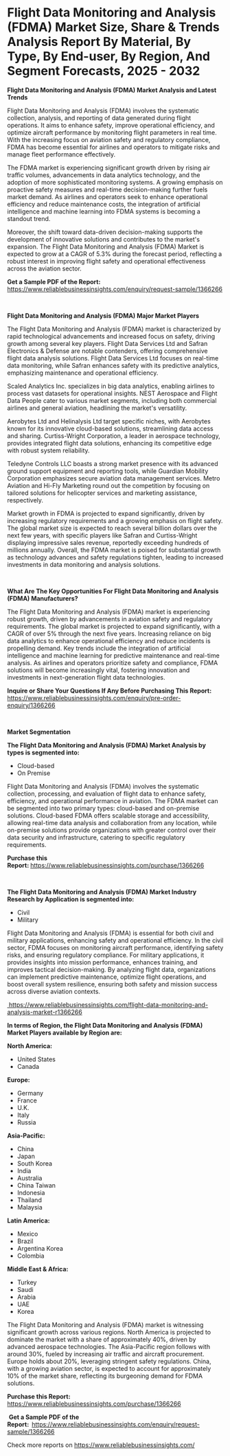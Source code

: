 <p><h1>Flight Data Monitoring and Analysis (FDMA) Market Size, Share & Trends Analysis Report By Material, By Type, By End-user, By Region, And Segment Forecasts, 2025 - 2032</h1></p><p><strong>Flight Data Monitoring and Analysis (FDMA) Market Analysis and Latest Trends</strong></p>
<p><p>Flight Data Monitoring and Analysis (FDMA) involves the systematic collection, analysis, and reporting of data generated during flight operations. It aims to enhance safety, improve operational efficiency, and optimize aircraft performance by monitoring flight parameters in real time. With the increasing focus on aviation safety and regulatory compliance, FDMA has become essential for airlines and operators to mitigate risks and manage fleet performance effectively.</p><p>The FDMA market is experiencing significant growth driven by rising air traffic volumes, advancements in data analytics technology, and the adoption of more sophisticated monitoring systems. A growing emphasis on proactive safety measures and real-time decision-making further fuels market demand. As airlines and operators seek to enhance operational efficiency and reduce maintenance costs, the integration of artificial intelligence and machine learning into FDMA systems is becoming a standout trend.</p><p>Moreover, the shift toward data-driven decision-making supports the development of innovative solutions and contributes to the market's expansion. The Flight Data Monitoring and Analysis (FDMA) Market is expected to grow at a CAGR of 5.3% during the forecast period, reflecting a robust interest in improving flight safety and operational effectiveness across the aviation sector.</p></p>
<p><strong>Get a Sample PDF of the Report:&nbsp;</strong> <a href="https://www.reliablebusinessinsights.com/enquiry/request-sample/1366266?utm_campaign=3360&utm_medium=2&utm_source=Github&utm_content=ia&utm_term=11032025&utm_id=flight-data-monitoring-and-analysis-fdma">https://www.reliablebusinessinsights.com/enquiry/request-sample/1366266</a></p>
<p>&nbsp;</p>
<p><strong>Flight Data Monitoring and Analysis (FDMA) Major Market Players</strong></p>
<p><p>The Flight Data Monitoring and Analysis (FDMA) market is characterized by rapid technological advancements and increased focus on safety, driving growth among several key players. Flight Data Services Ltd and Safran Electronics & Defense are notable contenders, offering comprehensive flight data analysis solutions. Flight Data Services Ltd focuses on real-time data monitoring, while Safran enhances safety with its predictive analytics, emphasizing maintenance and operational efficiency.</p><p>Scaled Analytics Inc. specializes in big data analytics, enabling airlines to process vast datasets for operational insights. NEST Aerospace and Flight Data People cater to various market segments, including both commercial airlines and general aviation, headlining the market's versatility.</p><p>Aerobytes Ltd and Helinalysis Ltd target specific niches, with Aerobytes known for its innovative cloud-based solutions, streamlining data access and sharing. Curtiss-Wright Corporation, a leader in aerospace technology, provides integrated flight data solutions, enhancing its competitive edge with robust system reliability.</p><p>Teledyne Controls LLC boasts a strong market presence with its advanced ground support equipment and reporting tools, while Guardian Mobility Corporation emphasizes secure aviation data management services. Metro Aviation and Hi-Fly Marketing round out the competition by focusing on tailored solutions for helicopter services and marketing assistance, respectively.</p><p>Market growth in FDMA is projected to expand significantly, driven by increasing regulatory requirements and a growing emphasis on flight safety. The global market size is expected to reach several billion dollars over the next few years, with specific players like Safran and Curtiss-Wright displaying impressive sales revenue, reportedly exceeding hundreds of millions annually. Overall, the FDMA market is poised for substantial growth as technology advances and safety regulations tighten, leading to increased investments in data monitoring and analysis solutions.</p></p>
<p>&nbsp;</p>
<p><strong>What Are The Key Opportunities For Flight Data Monitoring and Analysis (FDMA) Manufacturers?</strong></p>
<p><p>The Flight Data Monitoring and Analysis (FDMA) market is experiencing robust growth, driven by advancements in aviation safety and regulatory requirements. The global market is projected to expand significantly, with a CAGR of over 5% through the next five years. Increasing reliance on big data analytics to enhance operational efficiency and reduce incidents is propelling demand. Key trends include the integration of artificial intelligence and machine learning for predictive maintenance and real-time analysis. As airlines and operators prioritize safety and compliance, FDMA solutions will become increasingly vital, fostering innovation and investments in next-generation flight data technologies.</p></p>
<p><strong>Inquire or Share Your Questions If Any Before Purchasing This Report:</strong> <a href="https://www.reliablebusinessinsights.com/enquiry/pre-order-enquiry/1366266?utm_campaign=3360&utm_medium=2&utm_source=Github&utm_content=ia&utm_term=11032025&utm_id=flight-data-monitoring-and-analysis-fdma">https://www.reliablebusinessinsights.com/enquiry/pre-order-enquiry/1366266</a></p>
<p>&nbsp;</p>
<p><strong>Market Segmentation</strong></p>
<p><strong>The Flight Data Monitoring and Analysis (FDMA) Market Analysis by types is segmented into:</strong></p>
<p><ul><li>Cloud-based</li><li>On Premise</li></ul></p>
<p><p>Flight Data Monitoring and Analysis (FDMA) involves the systematic collection, processing, and evaluation of flight data to enhance safety, efficiency, and operational performance in aviation. The FDMA market can be segmented into two primary types: cloud-based and on-premise solutions. Cloud-based FDMA offers scalable storage and accessibility, allowing real-time data analysis and collaboration from any location, while on-premise solutions provide organizations with greater control over their data security and infrastructure, catering to specific regulatory requirements.</p></p>
<p><strong>Purchase this Report:&nbsp;</strong><a href="https://www.reliablebusinessinsights.com/purchase/1366266?utm_campaign=3360&utm_medium=2&utm_source=Github&utm_content=ia&utm_term=11032025&utm_id=flight-data-monitoring-and-analysis-fdma">https://www.reliablebusinessinsights.com/purchase/1366266</a></p>
<p>&nbsp;</p>
<p><strong>The Flight Data Monitoring and Analysis (FDMA) Market Industry Research by Application is segmented into:</strong></p>
<p><ul><li>Civil</li><li>Military</li></ul></p>
<p><p>Flight Data Monitoring and Analysis (FDMA) is essential for both civil and military applications, enhancing safety and operational efficiency. In the civil sector, FDMA focuses on monitoring aircraft performance, identifying safety risks, and ensuring regulatory compliance. For military applications, it provides insights into mission performance, enhances training, and improves tactical decision-making. By analyzing flight data, organizations can implement predictive maintenance, optimize flight operations, and boost overall system resilience, ensuring both safety and mission success across diverse aviation contexts.</p></p>
<p><a href="https://www.reliablebusinessinsights.com/flight-data-monitoring-and-analysis-market-r1366266?utm_campaign=3360&utm_medium=2&utm_source=Github&utm_content=ia&utm_term=11032025&utm_id=flight-data-monitoring-and-analysis-fdma">&nbsp;https://www.reliablebusinessinsights.com/flight-data-monitoring-and-analysis-market-r1366266</a></p>
<p><strong>In terms of Region, the Flight Data Monitoring and Analysis (FDMA) Market Players available by Region are:</strong></p>
<p>
    <p> <strong> North America: </strong>
        <ul>
            <li>United States</li>
            <li>Canada</li>
        </ul>
        </p> 
    <p> <strong> Europe: </strong>
        <ul>
            <li>Germany</li>
            <li>France</li>
            <li>U.K.</li>
            <li>Italy</li>
            <li>Russia</li>
        </ul>
        </p> 
    <p> <strong> Asia-Pacific: </strong>
        <ul>
            <li>China</li>
            <li>Japan</li>
            <li>South Korea</li>
            <li>India</li>
            <li>Australia</li>
            <li>China Taiwan</li>
            <li>Indonesia</li>
            <li>Thailand</li>
            <li>Malaysia</li>
        </ul>
        </p> 
    <p> <strong> Latin America: </strong>
        <ul>
            <li>Mexico</li>
            <li>Brazil</li>
            <li>Argentina Korea</li>
            <li>Colombia</li>
        </ul>
        </p> 
    <p> <strong> Middle East & Africa: </strong>
        <ul>
            <li>Turkey</li>
            <li>Saudi</li>
            <li>Arabia</li>
            <li>UAE</li>
            <li>Korea</li>
        </ul>
    </p>
    </p>
<p><p>The Flight Data Monitoring and Analysis (FDMA) market is witnessing significant growth across various regions. North America is projected to dominate the market with a share of approximately 40%, driven by advanced aerospace technologies. The Asia-Pacific region follows with around 30%, fueled by increasing air traffic and aircraft procurement. Europe holds about 20%, leveraging stringent safety regulations. China, with a growing aviation sector, is expected to account for approximately 10% of the market share, reflecting its burgeoning demand for FDMA solutions.</p></p>
<p><strong>Purchase this Report: </strong><a href="https://www.reliablebusinessinsights.com/purchase/1366266?utm_campaign=3360&utm_medium=2&utm_source=Github&utm_content=ia&utm_term=11032025&utm_id=flight-data-monitoring-and-analysis-fdma">https://www.reliablebusinessinsights.com/purchase/1366266</a></p>
<p>&nbsp;<strong>Get a Sample PDF of the Report:&nbsp;&nbsp;</strong><a href="https://www.reliablebusinessinsights.com/enquiry/request-sample/1366266?utm_campaign=3360&utm_medium=2&utm_source=Github&utm_content=ia&utm_term=11032025&utm_id=flight-data-monitoring-and-analysis-fdma">https://www.reliablebusinessinsights.com/enquiry/request-sample/1366266</a></p>
<p><strong></strong></p>
<p>Check more reports on <a href="https://www.reliablebusinessinsights.com/?utm_campaign=3360&utm_medium=2&utm_source=Github&utm_content=ia&utm_term=11032025&utm_id=flight-data-monitoring-and-analysis-fdma">https://www.reliablebusinessinsights.com/</a></p>